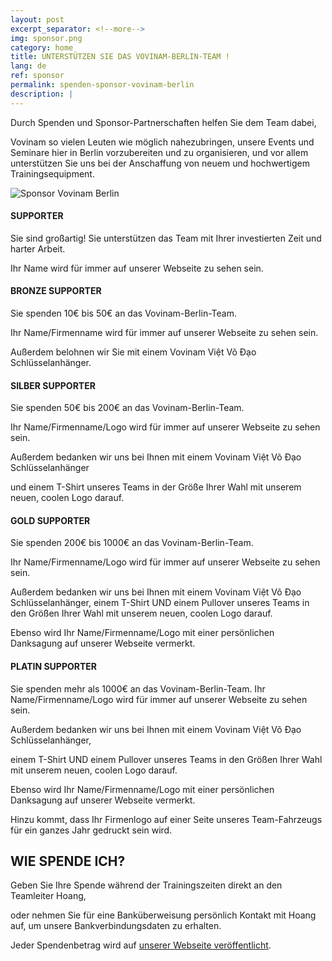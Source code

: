 ```yaml
---
layout: post
excerpt_separator: <!--more-->
img: sponsor.png
category: home
title: UNTERSTÜTZEN SIE DAS VOVINAM-BERLIN-TEAM !
lang: de
ref: sponsor
permalink: spenden-sponsor-vovinam-berlin
description: |
---
```


Durch Spenden und Sponsor-Partnerschaften helfen Sie dem Team dabei,

Vovinam so vielen Leuten wie möglich nahezubringen, unsere Events und Seminare hier in Berlin vorzubereiten und zu organisieren,
und vor allem unterstützen Sie uns bei der Anschaffung von neuem und hochwertigem Trainingsequipment.

<!--more-->

![Sponsor Vovinam Berlin](/img/services/sponsor.png)

#### SUPPORTER

Sie sind großartig! Sie unterstützen das Team mit Ihrer investierten Zeit und harter Arbeit.

Ihr Name wird für immer auf unserer Webseite zu sehen sein.


#### BRONZE SUPPORTER

Sie spenden 10€ bis 50€ an das Vovinam-Berlin-Team.

Ihr Name/Firmenname wird für immer auf unserer Webseite zu sehen sein.

Außerdem belohnen wir Sie mit einem Vovinam Việt Võ Đạo Schlüsselanhänger.


#### SILBER SUPPORTER

Sie spenden 50€ bis 200€ an das Vovinam-Berlin-Team.

Ihr Name/Firmenname/Logo wird für immer auf unserer Webseite zu sehen sein.

Außerdem bedanken wir uns bei Ihnen mit einem Vovinam Việt Võ Đạo Schlüsselanhänger

und einem T-Shirt unseres Teams in der Größe Ihrer Wahl mit unserem neuen, coolen Logo darauf.


#### GOLD SUPPORTER

Sie spenden 200€ bis 1000€ an das Vovinam-Berlin-Team.

Ihr Name/Firmenname/Logo wird für immer auf unserer Webseite zu sehen sein.

Außerdem bedanken wir uns bei Ihnen mit einem Vovinam Việt Võ Đạo Schlüsselanhänger,
einem T-Shirt UND einem Pullover unseres Teams in den Größen Ihrer Wahl mit unserem neuen, coolen Logo darauf.

Ebenso wird Ihr Name/Firmenname/Logo mit einer persönlichen Danksagung auf unserer Webseite vermerkt.

#### PLATIN SUPPORTER

Sie spenden mehr als 1000€ an das Vovinam-Berlin-Team.
Ihr Name/Firmenname/Logo wird für immer auf unserer Webseite zu sehen sein.

Außerdem bedanken wir uns bei Ihnen mit einem Vovinam Việt Võ Đạo Schlüsselanhänger,

einem T-Shirt UND einem Pullover unseres Teams in den Größen Ihrer Wahl mit unserem neuen, coolen Logo darauf.

Ebenso wird Ihr Name/Firmenname/Logo mit einer persönlichen Danksagung auf unserer Webseite vermerkt.

Hinzu kommt, dass Ihr Firmenlogo auf einer Seite unseres Team-Fahrzeugs für ein ganzes Jahr gedruckt sein wird.


## WIE SPENDE ICH?

Geben Sie Ihre Spende während der Trainingszeiten direkt an den Teamleiter Hoang,

oder nehmen Sie für eine Banküberweisung persönlich Kontakt mit Hoang auf, um unsere Bankverbindungsdaten zu erhalten.

Jeder Spendenbetrag wird auf [unserer Webseite veröffentlicht](http://vovinamberlin.eu).
